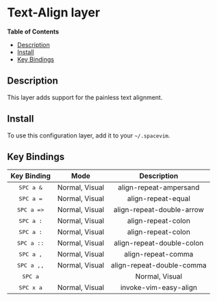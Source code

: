 # Text-Align layer

**Table of Contents**

<!-- vim-markdown-toc GFM -->
* [Description](#description)
* [Install](#install)
* [Key Bindings](#key-bindings)

<!-- vim-markdown-toc -->

## Description

This layer adds support for the painless text alignment.

## Install

To use this configuration layer, add it to your `~/.spacevim`.

## Key Bindings

Key Binding         | Mode           | Description
:---:               | :---:          | :---:
<kbd>SPC a &</kbd>  | Normal, Visual | align-repeat-ampersand
<kbd>SPC a =</kbd>  | Normal, Visual | align-repeat-equal
<kbd>SPC a =></kbd> | Normal, Visual | align-repeat-double-arrow
<kbd>SPC a :</kbd>  | Normal, Visual | align-repeat-colon
<kbd>SPC a :</kbd>  | Normal, Visual | align-repeat-colon
<kbd>SPC a ::</kbd> | Normal, Visual | align-repeat-double-colon
<kbd>SPC a ,</kbd>  | Normal, Visual | align-repeat-comma
<kbd>SPC a ,,</kbd> | Normal, Visual | align-repeat-double-comma
<kbd>SPC a | </kbd> | Normal, Visual | align-repeat-bar
<kbd>SPC x a</kbd>  | Normal, Visual | invoke-vim-easy-align


